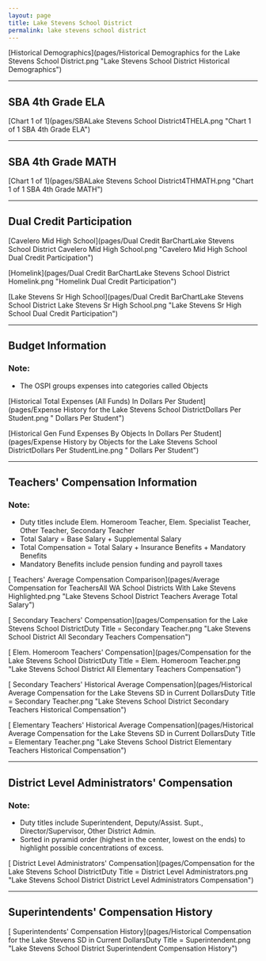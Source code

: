 ```yaml
---
layout: page
title: Lake Stevens School District
permalink: lake stevens school district
---
```



[Historical Demographics](pages/Historical Demographics for the Lake Stevens School District.png "Lake Stevens School District Historical Demographics")

___

## SBA 4th Grade ELA

[Chart 1 of 1](pages/SBALake Stevens School District4THELA.png "Chart 1 of 1 SBA 4th Grade ELA")


___

## SBA 4th Grade MATH

[Chart 1 of 1](pages/SBALake Stevens School District4THMATH.png "Chart 1 of 1 SBA 4th Grade MATH")


___

## Dual Credit Participation

[Cavelero Mid High School](pages/Dual Credit BarChartLake Stevens School District Cavelero Mid High School.png "Cavelero Mid High School Dual Credit Participation")

[Homelink](pages/Dual Credit BarChartLake Stevens School District Homelink.png "Homelink Dual Credit Participation")

[Lake Stevens Sr High School](pages/Dual Credit BarChartLake Stevens School District Lake Stevens Sr High School.png "Lake Stevens Sr High School Dual Credit Participation")


___

## Budget Information
### Note:
- The OSPI groups expenses into categories called Objects

[Historical Total Expenses (All Funds) In Dollars Per Student](pages/Expense History for the Lake Stevens School DistrictDollars Per Student.png " Dollars Per Student")

[Historical Gen Fund Expenses By Objects In Dollars Per Student](pages/Expense History by Objects for the Lake Stevens School DistrictDollars Per StudentLine.png " Dollars Per Student")


___

## Teachers' Compensation Information
### Note:
- Duty titles include Elem. Homeroom Teacher, Elem. Specialist Teacher, Other Teacher, Secondary Teacher
- Total Salary = Base Salary + Supplemental Salary
- Total Compensation = Total Salary + Insurance Benefits + Mandatory Benefits
- Mandatory Benefits include pension funding and payroll taxes

[ Teachers' Average Compensation Comparison](pages/Average Compensation for TeachersAll WA School Districts With Lake Stevens Highlighted.png "Lake Stevens School District Teachers Average Total Salary")

[ Secondary Teachers' Compensation](pages/Compensation for the Lake Stevens School DistrictDuty Title = Secondary Teacher.png "Lake Stevens School District All Secondary Teachers Compensation")

[ Elem. Homeroom Teachers' Compensation](pages/Compensation for the Lake Stevens School DistrictDuty Title = Elem. Homeroom Teacher.png "Lake Stevens School District All Elementary Teachers Compensation")

[ Secondary Teachers' Historical Average Compensation](pages/Historical Average Compensation for the Lake Stevens SD in Current DollarsDuty Title = Secondary Teacher.png "Lake Stevens School District Secondary Teachers Historical Compensation")

[ Elementary Teachers' Historical Average Compensation](pages/Historical Average Compensation for the Lake Stevens SD in Current DollarsDuty Title = Elementary Teacher.png "Lake Stevens School District Elementary Teachers Historical Compensation")


___

## District Level Administrators' Compensation

### Note:
- Duty titles include Superintendent, Deputy/Assist. Supt., Director/Supervisor, Other District Admin.
- Sorted in pyramid order (highest in the center, lowest on the ends) to highlight possible concentrations of excess.

[ District Level Administrators' Compensation](pages/Compensation for the Lake Stevens School DistrictDuty Title = District Level Administrators.png "Lake Stevens School District District Level Administrators Compensation")


___

## Superintendents' Compensation History

[ Superintendents' Compensation History](pages/Historical Compensation for the Lake Stevens SD in Current DollarsDuty Title = Superintendent.png "Lake Stevens School District Superintendent Compensation History")

